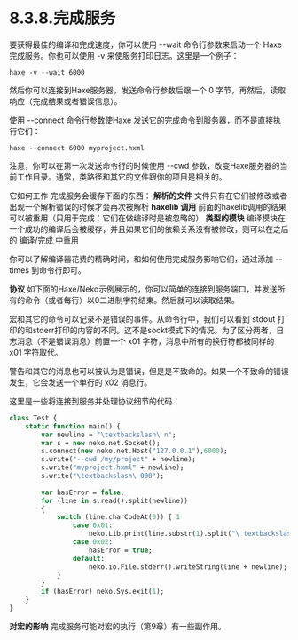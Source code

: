 # 8.3.8.完成服务

要获得最佳的编译和完成速度，你可以使用 --wait 命令行参数来启动一个 Haxe 完成服务。你也可以使用 -v 来使服务打印日志。这里是一个例子：

```
haxe -v --wait 6000
```

然后你可以连接到Haxe服务器，发送命令行参数后跟一个 0 字节，再然后，读取响应（完成结果或者错误信息）。

使用 --connect 命令行参数使Haxe 发送它的完成命令到服务器，而不是直接执行它们：

```
haxe --connect 6000 myproject.hxml 
```

注意，你可以在第一次发送命令行的时候使用 --cwd 参数，改变Haxe服务器的当前工作目录。通常，类路径和其它的文件跟你的项目是相关的。

它如何工作 完成服务会缓存下面的东西：
**解析的文件** 文件只有在它们被修改或者出现一个解析错误的时候才会再次被解析
**haxelib 调用** 前面的haxelib调用的结果可以被重用（只用于完成：它们在做编译时是被忽略的）
**类型的模块** 编译模块在一个成功的编译后会被缓存，并且如果它们的依赖关系没有被修改，则可以在之后的 编译/完成 中重用

你可以了解编译器花费的精确时间，和如何使用完成服务影响它们，通过添加 --times 到命令行即可。

**协议** 如下面的Haxe/Neko示例展示的，你可以简单的连接到服务端口，并发送所有的命令（或者每行）以0二进制字符结束。然后就可以读取结果。

宏和其它的命令可以记录不是错误的事件。从命令行中，我们可以看到 stdout 打印的和stderr打印的内容的不同。这不是sockt模式下的情况。为了区分两者，日志消息（不是错误消息）前置一个 x01 字符，消息中所有的换行符都被同样的 x01 字符取代。

警告和其它的消息也可以被认为是错误，但是是不致命的。如果一个不致命的错误发生，它会发送一个单行的 x02 消息行。

这里是一些将连接到服务并处理协议细节的代码：

```haxe
class Test { 
    static function main() { 
        var newline = "\textbackslash\ n"; 
        var s = new neko.net.Socket(); 
        s.connect(new neko.net.Host("127.0.0.1"),6000); 
        s.write("--cwd /my/project" + newline); 
        s.write("myproject.hxml" + newline); 
        s.write("\textbackslash\ 000"); 
        
        var hasError = false; 
        for (line in s.read().split(newline)) 
        { 
            switch (line.charCodeAt(0)) { 1
                case 0x01: 
                    neko.Lib.print(line.substr(1).split("\ textbackslash\ x01").join(newline)); 
                case 0x02: 
                    hasError = true; 
                default: 
                    neko.io.File.stderr().writeString(line + newline); 
            } 
        } 
        if (hasError) neko.Sys.exit(1); 
    } 
}
```

**对宏的影响** 完成服务可能对宏的执行（第9章）有一些副作用。

